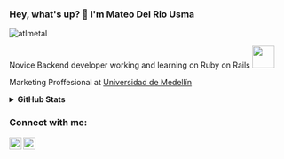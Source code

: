 ### Hey, what's up? 👋 I'm Mateo Del Rio Usma 

<p align="left"> <img src="https://komarev.com/ghpvc/?username=atlmetal" alt="atlmetal" /> </p>

Novice Backend developer working and learning on Ruby on Rails <img src="https://cdn.imgbin.com/11/22/4/imgbin-ruby-9qu6s2iP1gm6eX3SP0avNYdhH.jpg" width="40">

Marketing Proffesional at <a href="https://udemedellin.edu.co/" target="_blank" title="UdeM">Universidad de Medellín</a>

<details>
	<summary><b>GitHub Stats</b></summary>
	<br/>
	<img src="https://jf-gh-stats.vercel.app/api?username=estephaniacalvoc&show_icons=true&count_private=true&title_color=afc2ef&icon_color=afc2ef&theme=react" alt="GitHub Stats" align="top"/>
	<img src="https://jf-gh-stats.vercel.app/api/top-langs/?username=estephaniacalvoc&layout=compact&title_color=afc2ef&icon_color=afc2ef&theme=react" alt="GitHub Top Languages" align="top"/>
</details>

### Connect with me:

[<img align="left" alt="Mateo Del Rio usma | LinkedIn" width="22px" src="https://cdn.jsdelivr.net/npm/simple-icons@v3/icons/linkedin.svg" />][linkedin]
[<img align="left" alt="codeSTACKr | Instagram" width="22px" src="https://cdn.jsdelivr.net/npm/simple-icons@v3/icons/instagram.svg" />][instagram]

[instagram]: https://www.instagram.com/mateo_delrio
[linkedin]: https://www.linkedin.com/in/mateo-del-rio-usma/

<!--
**atlmetal/atlmetal** is a ✨ _special_ ✨ repository because its `README.md` (this file) appears on your GitHub profile.

Here are some ideas to get you started:

- 🔭 I’m currently working on ...
- 🌱 I’m currently learning ...
- 👯 I’m looking to collaborate on ...
- 🤔 I’m looking for help with ...
- 💬 Ask me about ...
- 📫 How to reach me: ...
- 😄 Pronouns: ...
- ⚡ Fun fact: ...
-->
